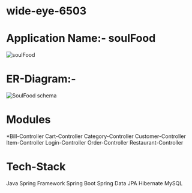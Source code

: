 # wide-eye-6503

# Application Name:- soulFood

![soulFood](https://user-images.githubusercontent.com/105925560/200720902-1cb0f234-4590-4892-b7fe-824903cb5707.png)

# ER-Diagram:-

![SoulFood schema](https://user-images.githubusercontent.com/105925560/201616514-93a563e6-29ad-455b-829c-780b47ea1a0b.png)

# Modules 

*Bill-Controller
Cart-Controller
Category-Controller
Customer-Controller
Item-Controller
Login-Controller
Order-Controller
Restaurant-Controller

# Tech-Stack

Java
Spring Framework
Spring Boot
Spring Data JPA
Hibernate
MySQL


